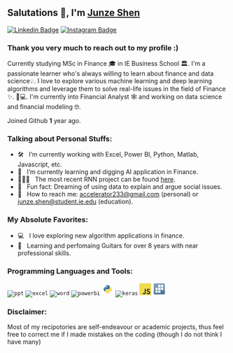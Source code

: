 ## Salutations 👋, I'm [Junze Shen](https://github.com/Accelerator23)

[![Linkedin Badge](https://img.shields.io/badge/-LinkedIn-0e76a8?style=flat-square&logo=Linkedin&logoColor=white)]([https://linkedin.com/in/iampavangandhi](https://www.linkedin.com/in/junze-shen-9b6459172/))
[![Instagram Badge](https://img.shields.io/badge/-Instagram-e4405f?style=flat-square&logo=Instagram&logoColor=white)](https://www.instagram.com/acceleraror23/)
### Thank you very much to reach out to my profile :)

Currently studying MSc in Finance 🎓 in IE Business School 🏛. I'm a passionate learner who's always willing to learn about finance and data science💡. I love to explore various machine learning and deep learning algorithms and leverage them to solve real-life issues in the field of Finance ✨. 🏻‍💻. I'm currently into Financial Analyst 🕸️ and working on data science and financial modeling 🤓.

Joined Github **1** year ago.

### Talking about Personal Stuffs:

- 🛠 &nbsp; I’m currently working with Excel, Power BI, Python, Matlab, Javascript, etc.
- 🚀 &nbsp; I’m currently learning and digging AI application in Finance.
- 👨🏻‍💻 &nbsp; The most recent RNN project can be found [here](https://github.com/Accelerator23/RNN-Project/blob/main/IE%20MIF%20Final%20Paper%20(Shen%2C%20Wu).pdf).
- 👾 &nbsp; Fun fact: Dreaming of using data to explain and argue social issues.
- 📧 &nbsp; How to reach me: accelerator233@gmail.com (personal) or junze.shen@student.ie.edu (education).
<!--- 📝 &nbsp; Checkout my [Resume](https://github.com/iampavangandhi/iampavangandhi/blob/master/resume.pdf).-->

### My Absolute Favorites:

- 💻 &nbsp; I love exploring new algorithm applications in finance.
- 🎸 &nbsp; Learning and perfomaing Guitars for over 8 years with near professional skills.
<!---- 🍕 &nbsp; Hackathons, meetups & tech events.--->

### Programming Languages and Tools:

<code><img height="27" src="https://user-images.githubusercontent.com/54350573/143009455-1e9dc22b-c157-4cfb-83cd-7bce02393a1f.png" alt="ppt"></code>
<code><img height="27" src="https://user-images.githubusercontent.com/54350573/143009460-309ba7ea-b7dc-4c37-b419-31dd1a52ef62.png" alt="excel"></code>
<code><img height="27" src="https://user-images.githubusercontent.com/54350573/143009443-7e90af7a-7713-4898-9fcf-0a34cfb427a7.png" alt="word"></code>
<code><img height="27" src="https://raw.githubusercontent.com/marclelijveld/Power-BI-Icons/81b1ea16f4f9b24ee552ff3d2d54f0ed7745e20a/SVG/Power-BI.svg" alt="powerbi"></code>
<code><img height="27" src="https://raw.githubusercontent.com/github/explore/80688e429a7d4ef2fca1e82350fe8e3517d3494d/topics/python/python.png" alt="python"></code>
<code><img height="27" src="https://upload.wikimedia.org/wikipedia/commons/c/c9/Keras_Logo.jpg" alt="keras"></code>
<code><img height="27" src="https://raw.githubusercontent.com/github/explore/80688e429a7d4ef2fca1e82350fe8e3517d3494d/topics/javascript/javascript.png" alt="javascript"></code>
<code><img height="29" src="https://raw.githubusercontent.com/github/explore/2323eb6c28ad9ad20a01dd81d9d20b35d43587ed/topics/stata/stata.png" alt="stata"></code>
<!--
<code><img height="25" src="https://raw.githubusercontent.com/github/explore/80688e429a7d4ef2fca1e82350fe8e3517d3494d/topics/sass/sass.png" alt="sass"></code>
-->

### Disclaimer: 
Most of my recipotories are self-endeavour or academic projects, thus feel free to correct me if I made mistakes on the coding (though I do not think I have many) 

